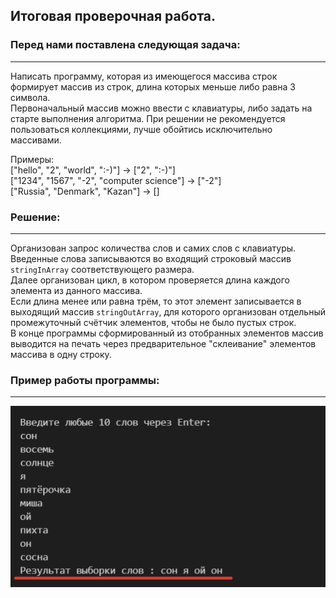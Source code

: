 ## Итоговая проверочная работа.
    
### Перед нами поставлена следующая задача:   
---
Написать программу, которая из имеющегося массива строк формирует массив из строк, длина которых меньше либо равна 3 символа.   
Первоначальный массив можно ввести с клавиатуры, либо задать на старте выполнения алгоритма. При решении не рекомендуется пользоваться коллекциями, лучше обойтись исключительно массивами.  

Примеры:  
["hello", "2", "world", ":-)"] -> ["2", ":-)"]  
["1234", "1567", "-2", "computer science"] -> ["-2"]  
["Russia", "Denmark", "Kazan"] -> []

### Решение:
---
Организован запрос количества слов и самих слов с клавиатуры.
Введенные слова записываются во входящий строковый массив `stringInArray` соответствующего размера.  
Далее организован цикл, в котором проверяется длина каждого элемента из данного массива.  
Если длина менее или равна трём, то этот элемент записывается в выходящий массив `stringOutArray`, для которого организован отдельный промежуточный счётчик элементов, чтобы не было пустых строк.  
В конце программы сформированный из отобранных элементов массив выводится на печать через предварительное "склеивание" элементов массива в одну строку.
### Пример работы программы:
---

![Принт-скрин работы программы](/image.png)
